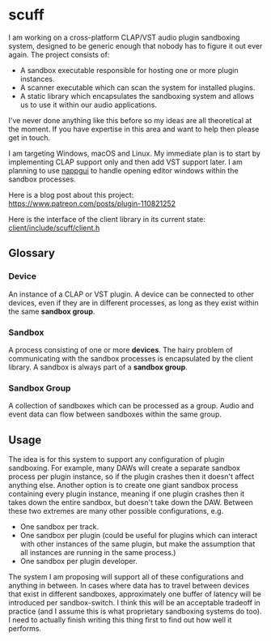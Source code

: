 # scuff
 
I am working on a cross-platform CLAP/VST audio plugin sandboxing system, designed to be generic enough that nobody has to figure it out ever again. The project consists of:
- A sandbox executable responsible for hosting one or more plugin instances.
- A scanner executable which can scan the system for installed plugins.
- A static library which encapsulates the sandboxing system and allows us to use it within our audio applications.

I've never done anything like this before so my ideas are all theoretical at the moment. If you have expertise in this area and want to help then please get in touch.

I am targeting Windows, macOS and Linux. My immediate plan is to start by implementing CLAP support only and then add VST support later. I am planning to use [nappgui](https://github.com/frang75/nappgui_src) to handle opening editor windows within the sandbox processes.

Here is a blog post about this project: https://www.patreon.com/posts/plugin-110821252

Here is the interface of the client library in its current state: [client/include/scuff/client.h](client/include/scuff/client.h)

## Glossary

### Device
An instance of a CLAP or VST plugin. A device can be connected to other devices, even if they are in different processes, as long as they exist within the same **sandbox group**.

### Sandbox
A process consisting of one or more **devices**. The hairy problem of communicating with the sandbox processes is encapsulated by the client library. A sandbox is always part of a **sandbox group**.

### Sandbox Group
A collection of sandboxes which can be processed as a group. Audio and event data can flow between sandboxes within the same group.

## Usage

The idea is for this system to support any configuration of plugin sandboxing. For example, many DAWs will create a separate sandbox process per plugin instance, so if the plugin crashes then it doesn't affect anything else. Another option is to create one giant sandbox process containing every plugin instance, meaning if one plugin crashes then it takes down the entire sandbox, but doesn't take down the DAW. Between these two extremes are many other possible configurations, e.g.
- One sandbox per track.
- One sandbox per plugin (could be useful for plugins which can interact with other instances of the same plugin, but make the assumption that all instances are running in the same process.)
- One sandbox per plugin developer.

The system I am proposing will support all of these configurations and anything in between. In cases where data has to travel between devices that exist in different sandboxes, approximately one buffer of latency will be introduced per sandbox-switch. I think this will be an acceptable tradeoff in practice (and I assume this is what proprietary sandboxing systems do too). I need to actually finish writing this thing first to find out how well it performs.
